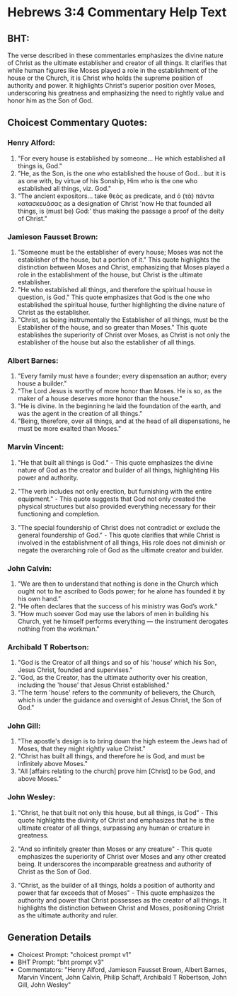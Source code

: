 # Hebrews 3:4 Commentary Help Text

## BHT:
The verse described in these commentaries emphasizes the divine nature of Christ as the ultimate establisher and creator of all things. It clarifies that while human figures like Moses played a role in the establishment of the house or the Church, it is Christ who holds the supreme position of authority and power. It highlights Christ's superior position over Moses, underscoring his greatness and emphasizing the need to rightly value and honor him as the Son of God.

## Choicest Commentary Quotes:
### Henry Alford:
1. "For every house is established by someone... He which established all things is, God." 
2. "He, as the Son, is the one who established the house of God... but it is as one with, by virtue of his Sonship, Him who is the one who established all things, viz. God."
3. "The ancient expositors... take θεός as predicate, and ὁ (τὰ) πάντα κατασκευάσας as a designation of Christ 'now He that founded all things, is (must be) God:' thus making the passage a proof of the deity of Christ."

### Jamieson Fausset Brown:
1. "Someone must be the establisher of every house; Moses was not the establisher of the house, but a portion of it." This quote highlights the distinction between Moses and Christ, emphasizing that Moses played a role in the establishment of the house, but Christ is the ultimate establisher.
2. "He who established all things, and therefore the spiritual house in question, is God." This quote emphasizes that God is the one who established the spiritual house, further highlighting the divine nature of Christ as the establisher.
3. "Christ, as being instrumentally the Establisher of all things, must be the Establisher of the house, and so greater than Moses." This quote establishes the superiority of Christ over Moses, as Christ is not only the establisher of the house but also the establisher of all things.

### Albert Barnes:
1. "Every family must have a founder; every dispensation an author; every house a builder."
2. "The Lord Jesus is worthy of more honor than Moses. He is so, as the maker of a house deserves more honor than the house."
3. "He is divine. In the beginning he laid the foundation of the earth, and was the agent in the creation of all things."
4. "Being, therefore, over all things, and at the head of all dispensations, he must be more exalted than Moses."

### Marvin Vincent:
1. "He that built all things is God." - This quote emphasizes the divine nature of God as the creator and builder of all things, highlighting His power and authority.

2. "The verb includes not only erection, but furnishing with the entire equipment." - This quote suggests that God not only created the physical structures but also provided everything necessary for their functioning and completion.

3. "The special foundership of Christ does not contradict or exclude the general foundership of God." - This quote clarifies that while Christ is involved in the establishment of all things, His role does not diminish or negate the overarching role of God as the ultimate creator and builder.

### John Calvin:
1. "We are then to understand that nothing is done in the Church which ought not to he ascribed to Gods power; for he alone has founded it by his own hand."
2. "He often declares that the success of his ministry was God’s work."
3. "How much soever God may use the labors of men in building his Church, yet he himself performs everything — the instrument derogates nothing from the workman."

### Archibald T Robertson:
1. "God is the Creator of all things and so of his 'house' which his Son, Jesus Christ, founded and supervises." 
2. "God, as the Creator, has the ultimate authority over his creation, including the 'house' that Jesus Christ established." 
3. "The term 'house' refers to the community of believers, the Church, which is under the guidance and oversight of Jesus Christ, the Son of God."

### John Gill:
1. "The apostle's design is to bring down the high esteem the Jews had of Moses, that they might rightly value Christ."
2. "Christ has built all things, and therefore he is God, and must be infinitely above Moses."
3. "All [affairs relating to the church] prove him [Christ] to be God, and above Moses."

### John Wesley:
1. "Christ, he that built not only this house, but all things, is God" - This quote highlights the divinity of Christ and emphasizes that he is the ultimate creator of all things, surpassing any human or creature in greatness.

2. "And so infinitely greater than Moses or any creature" - This quote emphasizes the superiority of Christ over Moses and any other created being. It underscores the incomparable greatness and authority of Christ as the Son of God.

3. "Christ, as the builder of all things, holds a position of authority and power that far exceeds that of Moses" - This quote emphasizes the authority and power that Christ possesses as the creator of all things. It highlights the distinction between Christ and Moses, positioning Christ as the ultimate authority and ruler.


## Generation Details
- Choicest Prompt: "choicest prompt v1"
- BHT Prompt: "bht prompt v3"
- Commentators: "Henry Alford, Jamieson Fausset Brown, Albert Barnes, Marvin Vincent, John Calvin, Philip Schaff, Archibald T Robertson, John Gill, John Wesley"
